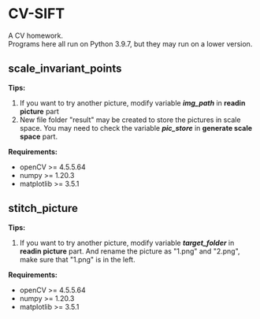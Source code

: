 # CV-SIFT
A CV homework.  
Programs here all run on Python 3.9.7, but they may run on a lower version.
## scale_invariant_points


**Tips:**  
1. If you want to try another picture, modify variable ***img_path*** in **readin picture** part
2. New file folder "result" may be created to store the pictures in scale space. You may need to check the variable ***pic_store*** in **generate scale space** part.

**Requirements:**
- openCV >= 4.5.5.64
- numpy >= 1.20.3
- matplotlib >= 3.5.1

## stitch_picture

**Tips:**  
1. If you want to try another picture, modify variable ***target_folder*** in **readin picture** part. And rename the picture as "1.png" and "2.png", make sure that "1.png"
is in the left.
  
**Requirements:**
- openCV >= 4.5.5.64
- numpy >= 1.20.3
- matplotlib >= 3.5.1
